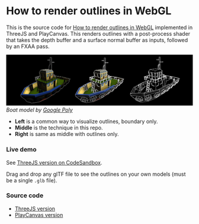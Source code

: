 # How to render outlines in WebGL

This is the source code for [How to render outlines in WebGL](TODO) implemented in ThreeJS and PlayCanvas. This renders outlines with a post-process shader that takes the depth buffer and a surface normal buffer as inputs, followed by an FXAA pass. 

![Three versions of a boat 3D model showing the different outline techniques](media/boat_outline_3_versions.jpeg)_Boat model by [Google Poly](https://poly.google.com/view/84-DYhLzxNq)_

* **Left** is a common way to visualize outlines, boundary only. 
* **Middle** is the technique in this repo. 
* **Right** is same as middle with outlines only.
### Live demo

See [ThreeJS version on CodeSandbox](https://l01dp.csb.app/). 

Drag and drop any glTF file to see the outlines on your own models (must be a single `.glb` file).

### Source code

* [ThreeJS version](threejs/README.md)
* [PlayCanvas version](playcanvas/README.md)
